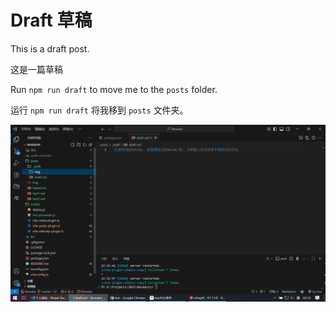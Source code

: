 # Draft 草稿

This is a draft post.

这是一篇草稿

Run `npm run draft` to move me to the `posts` folder.

运行 `npm run draft` 将我移到 `posts` 文件夹。

![](img/draft.png)